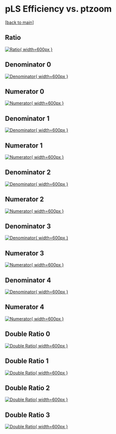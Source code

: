 # pLS Efficiency vs. ptzoom

[[back to main](./)]



## Ratio

[![Ratio](../mtv/var/pLS_vtr_0_1_eff_ptzoom.png){ width=600px }](../mtv/var/pLS_vtr_0_1_eff_ptzoom.pdf)

## Denominator 0

[![Denominator](../mtv/den/pLS_vtr_0_1_eff_ptzoom_den0.png){ width=600px }](../mtv/den/pLS_vtr_0_1_eff_ptzoom_den0.pdf)

## Numerator 0

[![Numerator](../mtv/num/pLS_vtr_0_1_eff_ptzoom_num0.png){ width=600px }](../mtv/num/pLS_vtr_0_1_eff_ptzoom_num0.pdf)

## Denominator 1

[![Denominator](../mtv/den/pLS_vtr_0_1_eff_ptzoom_den1.png){ width=600px }](../mtv/den/pLS_vtr_0_1_eff_ptzoom_den1.pdf)

## Numerator 1

[![Numerator](../mtv/num/pLS_vtr_0_1_eff_ptzoom_num1.png){ width=600px }](../mtv/num/pLS_vtr_0_1_eff_ptzoom_num1.pdf)

## Denominator 2

[![Denominator](../mtv/den/pLS_vtr_0_1_eff_ptzoom_den2.png){ width=600px }](../mtv/den/pLS_vtr_0_1_eff_ptzoom_den2.pdf)

## Numerator 2

[![Numerator](../mtv/num/pLS_vtr_0_1_eff_ptzoom_num2.png){ width=600px }](../mtv/num/pLS_vtr_0_1_eff_ptzoom_num2.pdf)

## Denominator 3

[![Denominator](../mtv/den/pLS_vtr_0_1_eff_ptzoom_den3.png){ width=600px }](../mtv/den/pLS_vtr_0_1_eff_ptzoom_den3.pdf)

## Numerator 3

[![Numerator](../mtv/num/pLS_vtr_0_1_eff_ptzoom_num3.png){ width=600px }](../mtv/num/pLS_vtr_0_1_eff_ptzoom_num3.pdf)

## Denominator 4

[![Denominator](../mtv/den/pLS_vtr_0_1_eff_ptzoom_den4.png){ width=600px }](../mtv/den/pLS_vtr_0_1_eff_ptzoom_den4.pdf)

## Numerator 4

[![Numerator](../mtv/num/pLS_vtr_0_1_eff_ptzoom_num4.png){ width=600px }](../mtv/num/pLS_vtr_0_1_eff_ptzoom_num4.pdf)

## Double Ratio 0

[![Double Ratio](../mtv/ratio/pLS_vtr_0_1_eff_ptzoom_ratio0.png){ width=600px }](../mtv/ratio/pLS_vtr_0_1_eff_ptzoom_ratio0.pdf)

## Double Ratio 1

[![Double Ratio](../mtv/ratio/pLS_vtr_0_1_eff_ptzoom_ratio1.png){ width=600px }](../mtv/ratio/pLS_vtr_0_1_eff_ptzoom_ratio1.pdf)

## Double Ratio 2

[![Double Ratio](../mtv/ratio/pLS_vtr_0_1_eff_ptzoom_ratio2.png){ width=600px }](../mtv/ratio/pLS_vtr_0_1_eff_ptzoom_ratio2.pdf)

## Double Ratio 3

[![Double Ratio](../mtv/ratio/pLS_vtr_0_1_eff_ptzoom_ratio3.png){ width=600px }](../mtv/ratio/pLS_vtr_0_1_eff_ptzoom_ratio3.pdf)

